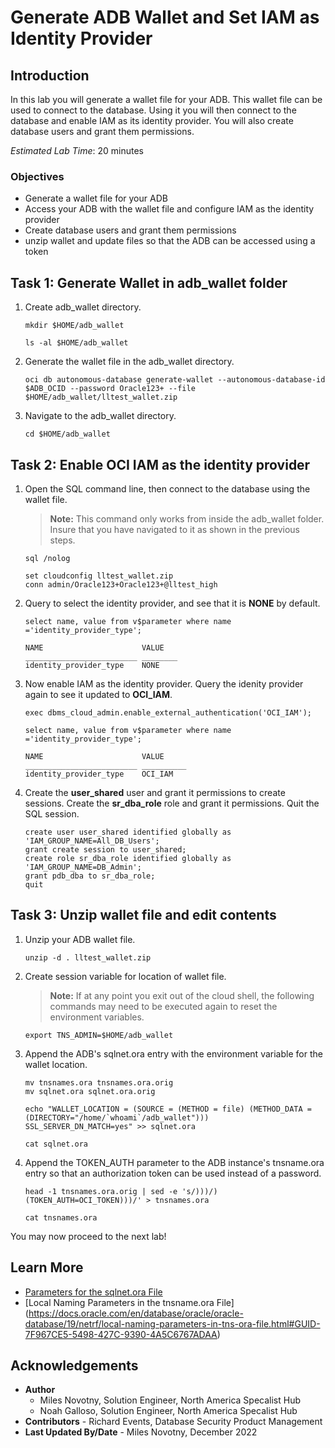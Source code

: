 # Generate ADB Wallet and Set IAM as Identity Provider

## Introduction

In this lab you will generate a wallet file for your ADB. This wallet file can be used to connect to the database. Using it you will then connect to the database and enable IAM as its identity provider. You will also create database users and grant them permissions.

*Estimated Lab Time*: 20 minutes

### Objectives
- Generate a wallet file for your ADB
- Access your ADB with the wallet file and configure IAM as the identity provider
- Create database users and grant them permissions
- unzip wallet and update files so that the ADB can be accessed using a token

## Task 1: Generate Wallet in adb_wallet folder

1. Create adb_wallet directory.

    ```
    mkdir $HOME/adb_wallet
    ```

    ```
    ls -al $HOME/adb_wallet
    ```

2. Generate the wallet file in the adb_wallet directory.

    ```
    oci db autonomous-database generate-wallet --autonomous-database-id $ADB_OCID --password Oracle123+ --file $HOME/adb_wallet/lltest_wallet.zip
    ```

3. Navigate to the adb_wallet directory.

    ```
    cd $HOME/adb_wallet
    ```

## Task 2: Enable OCI IAM as the identity provider

1. Open the SQL command line, then connect to the database using the wallet file.
    >**Note:** This command only works from inside the adb_wallet folder. Insure that you have navigated to it as shown in the previous steps.

    ```
    sql /nolog
    ```
    ```
    set cloudconfig lltest_wallet.zip
    conn admin/Oracle123+Oracle123+@lltest_high
    ```

2. Query to select the identity provider, and see that it is **NONE** by default.

    ```
    select name, value from v$parameter where name ='identity_provider_type';
    ```


    ```
    NAME                      VALUE    
    _________________________ ________
    identity_provider_type    NONE   
    ```

3. Now enable IAM as the identity provider. Query the idenity provider again to see it updated to **OCI_IAM**.

    ```
    exec dbms_cloud_admin.enable_external_authentication('OCI_IAM');

    select name, value from v$parameter where name ='identity_provider_type';
    ```

    ```
    NAME                      VALUE      
    _________________________ __________
    identity_provider_type    OCI_IAM    
    ```

4. Create the **user\_shared** user and grant it permissions to create sessions. Create the **sr\_dba\_role** role and grant it permissions. Quit the SQL session.

    ```
    create user user_shared identified globally as 'IAM_GROUP_NAME=All_DB_Users';
    grant create session to user_shared;
    create role sr_dba_role identified globally as 'IAM_GROUP_NAME=DB_Admin';
    grant pdb_dba to sr_dba_role;
    quit
    ```

## Task 3: Unzip wallet file and edit contents

1. Unzip your ADB wallet file.

    ```
    unzip -d . lltest_wallet.zip
    ```

2. Create session variable for location of wallet file.
    >**Note:** If at any point you exit out of the cloud shell, the following commands may need to be executed again to reset the environment variables.

    ```
    export TNS_ADMIN=$HOME/adb_wallet
    ```

3. Append the ADB's sqlnet.ora entry with the environment variable for the wallet location.

    ```
    mv tnsnames.ora tnsnames.ora.orig
    mv sqlnet.ora sqlnet.ora.orig

    echo "WALLET_LOCATION = (SOURCE = (METHOD = file) (METHOD_DATA = (DIRECTORY="/home/`whoami`/adb_wallet")))
    SSL_SERVER_DN_MATCH=yes" >> sqlnet.ora

    cat sqlnet.ora
    ```

4. Append the TOKEN_AUTH parameter to the ADB instance's tnsname.ora entry so that an authorization token can be used instead of a password.

    ```
    head -1 tnsnames.ora.orig | sed -e 's/)))/)(TOKEN_AUTH=OCI_TOKEN)))/' > tnsnames.ora

    cat tnsnames.ora
    ```

You may now proceed to the next lab!

## Learn More

* [Parameters for the sqlnet.ora File](https://docs.oracle.com/en/database/oracle/oracle-database/19/netrf/parameters-for-the-sqlnet.ora.html#GUID-2041545B-58D4-48DC-986F-DCC9D0DEC642)
* [Local Naming Parameters in the tnsname.ora File] (https://docs.oracle.com/en/database/oracle/oracle-database/19/netrf/local-naming-parameters-in-tns-ora-file.html#GUID-7F967CE5-5498-427C-9390-4A5C6767ADAA)

## Acknowledgements
* **Author**
	* Miles Novotny, Solution Engineer, North America Specalist Hub
	* Noah Galloso, Solution Engineer, North America Specalist Hub
* **Contributors** - Richard Events, Database Security Product Management
* **Last Updated By/Date** - Miles Novotny, December 2022
